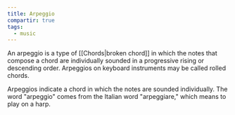 ```yaml
---
title: Arpeggio
compartir: true
tags:
  - music
---
```


An arpeggio is a type of [[Chords|broken chord]] in which the notes that compose a chord are individually sounded in a progressive rising or descending order. Arpeggios on keyboard instruments may be called rolled chords.

Arpeggios indicate a chord in which the notes are sounded individually. The word "arpeggio" comes from the Italian word "arpeggiare," which means to play on a harp.
